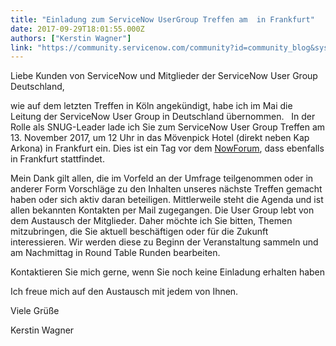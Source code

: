 ```yaml
---
title: "Einladung zum ServiceNow UserGroup Treffen am  in Frankfurt"
date: 2017-09-29T18:01:55.000Z
authors: ["Kerstin Wagner"]
link: "https://community.servicenow.com/community?id=community_blog&sys_id=43dd6ae9dbd0dbc01dcaf3231f961940"
---
```

<p>Liebe Kunden von ServiceNow und Mitglieder der ServiceNow User Group Deutschland,</p><p></p><p>wie auf dem letzten Treffen in Köln angekündigt, habe ich im Mai die Leitung der ServiceNow User Group in Deutschland übernommen.   In der Rolle als SNUG-Leader lade ich Sie zum ServiceNow User Group Treffen am 13. November 2017, um 12 Uhr in das Mövenpick Hotel (direkt neben Kap Arkona) in Frankfurt ein. Dies ist ein Tag vor dem <a title="ww.servicenow.de/nowforum-frankfurt.html" href="https://www.servicenow.de/nowforum-frankfurt.html">NowForum</a>, dass ebenfalls in Frankfurt stattfindet.</p><p></p><p>Mein Dank gilt allen, die im Vorfeld an der Umfrage teilgenommen oder in anderer Form Vorschläge zu den Inhalten unseres nächste Treffen gemacht haben oder sich aktiv daran beteiligen. Mittlerweile steht die Agenda und ist allen bekannten Kontakten per Mail zugegangen. Die User Group lebt von dem Austausch der Mitglieder. Daher möchte ich Sie bitten, Themen mitzubringen, die Sie aktuell beschäftigen oder für die Zukunft interessieren. Wir werden diese zu Beginn der Veranstaltung sammeln und am Nachmittag in Round Table Runden bearbeiten. </p><p></p><p>Kontaktieren Sie mich gerne, wenn Sie noch keine Einladung erhalten haben</p><p></p><p>Ich freue mich auf den Austausch mit jedem von Ihnen. </p><p></p><p>Viele Grüße</p><p>Kerstin Wagner </p>